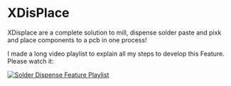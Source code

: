 # XDisPlace
XDisplace are a complete solution to mill, dispense solder paste and pixk and place components to a pcb in one process!

I made a long video playlist to explain all my steps to develop this Feature. Please watch it:

[![Solder Dispense Feature Playlist](https://i.ytimg.com/vi/TY02ZsGJVxE/mqdefault.jpg)](https://www.youtube.com/playlist?list=PLYPTUTcLMTK74VLPE4gAp8Kz8d09ipsBq)

